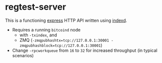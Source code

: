 # regtest-server

This is a functioning [express](https://www.npmjs.com/package/express) HTTP API written using [indexd](https://www.npmjs.com/package/indexd).

* Requires a running `bitcoind` node
	* with `-txindex`, and
	* ZMQ (`-zmqpubhashtx=tcp://127.0.0.1:30001 -zmqpubhashblock=tcp://127.0.0.1:30001`)
* Change `-rpcworkqueue` from `16` to `32` for increased throughput (in typical scenarios)
